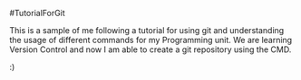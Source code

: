 #TutorialForGit

This is a sample of me following a tutorial for 
using git and understanding the usage of 
different commands for my Programming unit. 
We are learning Version Control and now I am 
able to create a git repository using the CMD.

:) 
